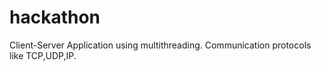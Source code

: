 # hackathon
Client-Server Application using multithreading.
Communication protocols like TCP,UDP,IP.
